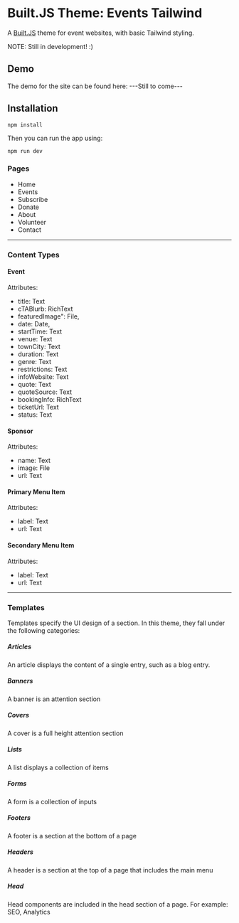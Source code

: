 # Built.JS Theme: Events Tailwind

A [Built.JS](https://builtjs.com) theme for event websites, with basic Tailwind styling.

NOTE: Still in development! :)

## Demo
The demo for the site can be found here: ---Still to come---

## Installation
```
npm install
```
Then you can run the app using:
```
npm run dev
```

### Pages
- Home
- Events
- Subscribe
- Donate
- About
- Volunteer
- Contact

---

### Content Types
#### Event
Attributes:
- title: Text
- cTABlurb: RichText
- featuredImage": File,
- date: Date,
- startTime: Text
- venue: Text
- townCity: Text
- duration: Text
- genre: Text
- restrictions: Text
- infoWebsite: Text
- quote: Text
- quoteSource: Text
- bookingInfo: RichText
- ticketUrl: Text
- status: Text

#### Sponsor
Attributes:
- name: Text
- image: File
- url: Text

#### Primary Menu Item
Attributes:
- label: Text
- url: Text

#### Secondary Menu Item
Attributes:
- label: Text
- url: Text

---

### Templates
Templates specify the UI design of a section. In this theme, they fall under the following categories:
##### Articles
An article displays the content of a single entry, such as a blog entry.
##### Banners
A banner is an attention section
##### Covers
A cover is a full height attention section
##### Lists
A list displays a collection of items
##### Forms
A form is a collection of inputs
##### Footers
A footer is a section at the bottom of a page
##### Headers
A header is a section at the top of a page that includes the main menu
##### Head
Head components are included in the head section of a page. For example: SEO, Analytics